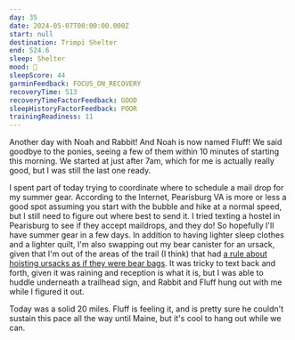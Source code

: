 ```yaml
---
day: 35
date: 2024-05-07T00:00:00.000Z
start: null
destination: Trimpi Shelter
end: 524.6
sleep: Shelter
mood: 🙂
sleepScore: 44
garminFeedback: FOCUS_ON_RECOVERY
recoveryTime: 513
recoveryTimeFactorFeedback: GOOD
sleepHistoryFactorFeedback: POOR
trainingReadiness: 11
---
```

Another day with Noah and Rabbit! And Noah is now named Fluff! We said goodbye to the ponies, seeing a few of them within 10 minutes of starting this morning. We started at just after 7am, which for me is actually really good, but I was still the last one ready.

I spent part of today trying to coordinate where to schedule a mail drop for my summer gear. According to the Internet, Pearisburg VA is more or less a good spot assuming you start with the bubble and hike at a normal speed, but I still need to figure out where best to send it. I tried texting a hostel in Pearisburg to see if they accept maildrops, and they do! So hopefully I'll have summer gear in a few days. In addition to having lighter sleep clothes and a lighter quilt, I'm also swapping out my bear canister for an ursack, given that I'm out of the areas of the trail (I think) that had [a rule about hoisting ursacks as if they were bear bags](https://appalachiantrail.org/trail-updates/georgia-to-virginia-food-storage-order-national-forest-land/). It was tricky to text back and forth, given it was raining and reception is what it is, but I was able to huddle underneath a trailhead sign, and Rabbit and Fluff hung out with me while I figured it out.

Today was a solid 20 miles. Fluff is feeling it, and is pretty sure he couldn't sustain this pace all the way until Maine, but it's cool to hang out while we can.
